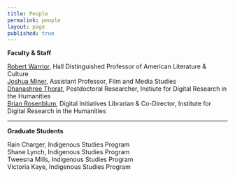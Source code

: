 ```yaml
---
title: People
permalink: people
layout: page
published: true
---
```


**Faculty & Staff**

[Robert Warrior](http://americanstudies.ku.edu/robert-warrior), Hall Distinguished Professor of American Literature & Culture  
[Joshua Miner](https://film.ku.edu/joshua-miner), Assistant Professor, Film and Media Studies  
[Dhanashree Thorat](https://dhanashreethorat.com), Postdoctoral Researcher, Instiute for Digital Research in the Humanities  
[Brian Rosenblum](http://idrh.ku.edu/), Digital Initiatives Librarian & Co-Director, Institute for Digital Research in the Humanities  

---
**Graduate Students**

Rain Charger, Indigenous Studies Program  
Shane Lynch, Indigenous Studies Program  
Tweesna Mills, Indigenous Studies Program  
Victoria Kaye, Indigenous Studies Program  
